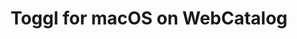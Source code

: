 ---
name: Toggl
category: Productivity
title: Toggl for macOS on WebCatalog
key: toggl
fullUrl: 'https://toggl.com/app'
hostname: toggl.com

---